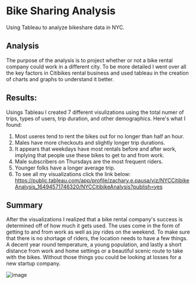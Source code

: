 # Bike Sharing Analysis
Using Tableau to analyze bikeshare data in NYC.

## Analysis
The purpose of the analysis is to project whether or not a bike rental company could work in a different city. To be more detailed I went over all the key factors in Citibikes rental business and used tableau in the creation of charts and graphs to understand it better. 

## Results:
Usings Tableau I created 7 different visulizations using the total numer of trips, types of users, trip duration, and other demographics. Here's what I found:
1. Most useres tend to rent the bikes out for no longer than half an hour. 
2. Males have more checkouts and slightly longer trip durations.
3. It appears that weekdays have most rentals before and after work, implying that people use these bikes to get to and from work. 
4. Male subscribers on Thursdays are the most frequent riders. 
5. Younger folks have a longer average trip. 
6. To see all my visualizations click the link below:
https://public.tableau.com/app/profile/zachary.e.pausa/viz/NYCCitibikeAnalysis_16494571746320/NYCCitibikeAnalysis?publish=yes

## Summary
After the visualizations I realized that a bike rental company's success is determined off of how much it gets used. The uses come in the form of getting to and from work as well as joy rides on the weekend. To make sure that there is no shortage of riders, the location needs to have a few things. A decent year round temperature, a young population, and lastly a short distance from work and home settings or a beautiful scenic route to take with the bikes. Without those things you could be looking at losses for a new startup company. 

![image](https://user-images.githubusercontent.com/95777297/181686343-a73a8b0e-7152-4701-9285-ffac5dead7d4.png)
